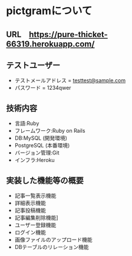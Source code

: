  # pictgramについて
## URL　https://pure-thicket-66319.herokuapp.com/
## テストユーザー
* テストメールアドレス = testtest@sample.com　
* パスワード = 1234qwer　
## 技術内容
* 言語:Ruby
* フレームワーク:Ruby on Rails 
* DB:MySQL (開発環境)
* PostgreSQL (本番環境)
* バージョン管理:Git
* インフラ:Heroku
## 実装した機能等の概要 　
* 記事一覧表示機能
* 詳細表示機能
* 記事投稿機能
* 記事編集削除機能]
* ユーザー登録機能
* ログイン機能
* 画像ファイルのアップロード機能
* DBテーブルのリレーション機能
